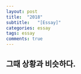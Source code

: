 ```yaml
---
layout: post
title:  "2018"
subtitle:   "[Essay]"
categories: essay
tags: essay
comments: true
---
```


## 그때 상황과 비슷하다.


